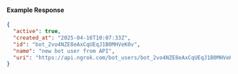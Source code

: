 <!-- Code generated for API Clients. DO NOT EDIT. -->
#### Example Response
```json
{
  "active": true,
  "created_at": "2025-04-16T10:07:33Z",
  "id": "bot_2vo4NZE8eAxCqUEqJ1B0MHVeK0v",
  "name": "new bot user from API",
  "uri": "https://api.ngrok.com/bot_users/bot_2vo4NZE8eAxCqUEqJ1B0MHVeK0v"
}
